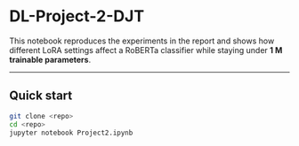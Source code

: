 # DL-Project-2-DJT

This notebook reproduces the experiments in the report and shows how different LoRA settings affect a RoBERTa classifier while staying under **1 M trainable parameters**.

---

## Quick start

```bash
git clone <repo>
cd <repo>
jupyter notebook Project2.ipynb